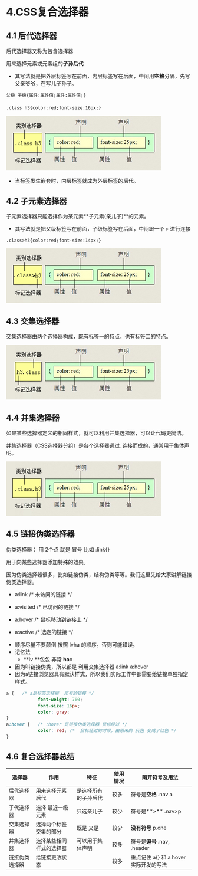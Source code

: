 # 4.CSS复合选择器

## 4.1 后代选择器

后代选择器又称为包含选择器

用来选择元素或元素组的**子孙后代**

- 其写法就是把外层标签写在前面，内层标签写在后面，中间用**空格**分隔，先写父亲爷爷，在写儿子孙子。 

~~~html
父级 子级{属性:属性值;属性:属性值;}

.class h3{color:red;font-size:16px;}
~~~

![hou](../img/hou.png)

- 当标签发生嵌套时，内层标签就成为外层标签的后代。

## 4.2 子元素选择器

子元素选择器只能选择作为某元素**子元素(亲儿子)**的元素。

- 其写法就是把父级标签写在前面，子级标签写在后面，中间跟一个 `>` 进行连接

~~~
.class>h3{color:red;font-size:14px;}
~~~

![zi1](../img/zi1.png)

## 4.3 交集选择器

交集选择器由两个选择器构成，既有标签一的特点，也有标签二的特点。

![jiao](../img/jiao.png)

## 4.4 并集选择器

如果某些选择器定义的相同样式，就可以利用并集选择器，可以让代码更简洁。

并集选择器（CSS选择器分组）是各个选择器通过`,`连接而成的，通常用于集体声明。

![bing](../img/bing.png)

## 4.5  链接伪类选择器

 伪类选择器： 用 2个点 就是 冒号  比如  :link{}    

用于向某些选择器添加特殊的效果。

因为伪类选择器很多，比如链接伪类，结构伪类等等。我们这里先给大家讲解链接伪类选择器。

- a:link      /* 未访问的链接 */

- a:visited   /* 已访问的链接 */

- a:hover     /* 鼠标移动到链接上 */

- a:active    /* 选定的链接 */

  

* 顺序尽量不要颠倒  按照  lvha 的顺序。否则可能错误。  
* 记忆法   
  *    **lv **包包   非常 **ha**o   
* 因为叫链接伪类，所以都是 利用交集选择器  a:link    a:hover  
* 因为a链接浏览器具有默认样式，所以我们实际工作中都需要给链接单独指定样式。

```css
a {   /* a是标签选择器  所有的链接 */
			font-weight: 700;
			font-size: 16px;
			color: gray;
}
a:hover {   /* :hover 是链接伪类选择器 鼠标经过 */
			color: red; /*  鼠标经过的时候，由原来的 灰色 变成了红色 */
}
```

## 4.6 复合选择器总结

| 选择器         | 作用                     | 特征                 | 使用情况 | 隔开符号及用法                          |
| -------------- | ------------------------ | -------------------- | -------- | --------------------------------------- |
| 后代选择器     | 用来选择元素后代         | 是选择所有的子孙后代 | 较多     | 符号是**空格** .nav a                   |
| 子代选择器     | 选择 最近一级元素        | 只选亲儿子           | 较少     | 符号是**>**   .nav>p                    |
| 交集选择器     | 选择两个标签交集的部分   | 既是 又是            | 较少     | **没有符号**  p.one                     |
| 并集选择器     | 选择某些相同样式的选择器 | 可以用于集体声明     | 较多     | 符号是**逗号** .nav, .header            |
| 链接伪类选择器 | 给链接更改状态           |                      | 较多     | 重点记住 a{} 和 a:hover  实际开发的写法 |

